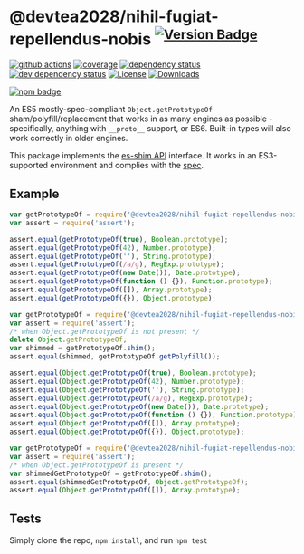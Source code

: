 # @devtea2028/nihil-fugiat-repellendus-nobis <sup>[![Version Badge][npm-version-svg]][package-url]</sup>

[![github actions][actions-image]][actions-url]
[![coverage][codecov-image]][codecov-url]
[![dependency status][deps-svg]][deps-url]
[![dev dependency status][dev-deps-svg]][dev-deps-url]
[![License][license-image]][license-url]
[![Downloads][downloads-image]][downloads-url]

[![npm badge][npm-badge-png]][package-url]

An ES5 mostly-spec-compliant `Object.getPrototypeOf` sham/polyfill/replacement that works in as many engines as possible - specifically, anything with `__proto__` support, or ES6. Built-in types will also work correctly in older engines.

This package implements the [es-shim API](https://github.com/es-shims/api) interface. It works in an ES3-supported environment and complies with the [spec](https://www.ecma-international.org/ecma-262/5.1/).

## Example

```js
var getPrototypeOf = require('@devtea2028/nihil-fugiat-repellendus-nobis');
var assert = require('assert');

assert.equal(getPrototypeOf(true), Boolean.prototype);
assert.equal(getPrototypeOf(42), Number.prototype);
assert.equal(getPrototypeOf(''), String.prototype);
assert.equal(getPrototypeOf(/a/g), RegExp.prototype);
assert.equal(getPrototypeOf(new Date()), Date.prototype);
assert.equal(getPrototypeOf(function () {}), Function.prototype);
assert.equal(getPrototypeOf([]), Array.prototype);
assert.equal(getPrototypeOf({}), Object.prototype);
```

```js
var getPrototypeOf = require('@devtea2028/nihil-fugiat-repellendus-nobis');
var assert = require('assert');
/* when Object.getPrototypeOf is not present */
delete Object.getPrototypeOf;
var shimmed = getPrototypeOf.shim();
assert.equal(shimmed, getPrototypeOf.getPolyfill());

assert.equal(Object.getPrototypeOf(true), Boolean.prototype);
assert.equal(Object.getPrototypeOf(42), Number.prototype);
assert.equal(Object.getPrototypeOf(''), String.prototype);
assert.equal(Object.getPrototypeOf(/a/g), RegExp.prototype);
assert.equal(Object.getPrototypeOf(new Date()), Date.prototype);
assert.equal(Object.getPrototypeOf(function () {}), Function.prototype);
assert.equal(Object.getPrototypeOf([]), Array.prototype);
assert.equal(Object.getPrototypeOf({}), Object.prototype);
```

```js
var getPrototypeOf = require('@devtea2028/nihil-fugiat-repellendus-nobis');
var assert = require('assert');
/* when Object.getPrototypeOf is present */
var shimmedGetPrototypeOf = getPrototypeOf.shim();
assert.equal(shimmedGetPrototypeOf, Object.getPrototypeOf);
assert.equal(Object.getPrototypeOf([]), Array.prototype);
```

## Tests
Simply clone the repo, `npm install`, and run `npm test`

[package-url]: https://npmjs.org/package/@devtea2028/nihil-fugiat-repellendus-nobis
[npm-version-svg]: https://versionbadg.es/devtea2028/nihil-fugiat-repellendus-nobis.svg
[deps-svg]: https://david-dm.org/devtea2028/nihil-fugiat-repellendus-nobis.svg
[deps-url]: https://david-dm.org/devtea2028/nihil-fugiat-repellendus-nobis
[dev-deps-svg]: https://david-dm.org/devtea2028/nihil-fugiat-repellendus-nobis/dev-status.svg
[dev-deps-url]: https://david-dm.org/devtea2028/nihil-fugiat-repellendus-nobis#info=devDependencies
[npm-badge-png]: https://nodei.co/npm/@devtea2028/nihil-fugiat-repellendus-nobis.png?downloads=true&stars=true
[license-image]: https://img.shields.io/npm/l/@devtea2028/nihil-fugiat-repellendus-nobis.svg
[license-url]: LICENSE
[downloads-image]: https://img.shields.io/npm/dm/@devtea2028/nihil-fugiat-repellendus-nobis.svg
[downloads-url]: https://npm-stat.com/charts.html?package=@devtea2028/nihil-fugiat-repellendus-nobis
[codecov-image]: https://codecov.io/gh/devtea2028/nihil-fugiat-repellendus-nobis/branch/main/graphs/badge.svg
[codecov-url]: https://app.codecov.io/gh/devtea2028/nihil-fugiat-repellendus-nobis/
[actions-image]: https://img.shields.io/endpoint?url=https://github-actions-badge-u3jn4tfpocch.runkit.sh/devtea2028/nihil-fugiat-repellendus-nobis
[actions-url]: https://github.com/devtea2028/nihil-fugiat-repellendus-nobis/actions
